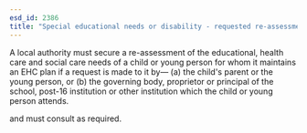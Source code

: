 ```yaml
---
esd_id: 2386
title: "Special educational needs or disability - requested re-assessment of EHC plan"
---
```


A local authority must secure a re-assessment of the educational, health care and social care needs of a child or young person for whom it maintains an EHC plan if a request is made to it by—
(a) the child's parent or the young person, or
(b) the governing body, proprietor or principal of the school, post-16 institution or other institution which the child or young person attends.

and must consult as required.

